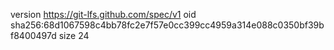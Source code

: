 version https://git-lfs.github.com/spec/v1
oid sha256:68d1067598c4bb78fc2e7f57e0cc399cc4959a314e088c0350bf39bf8400497d
size 24
